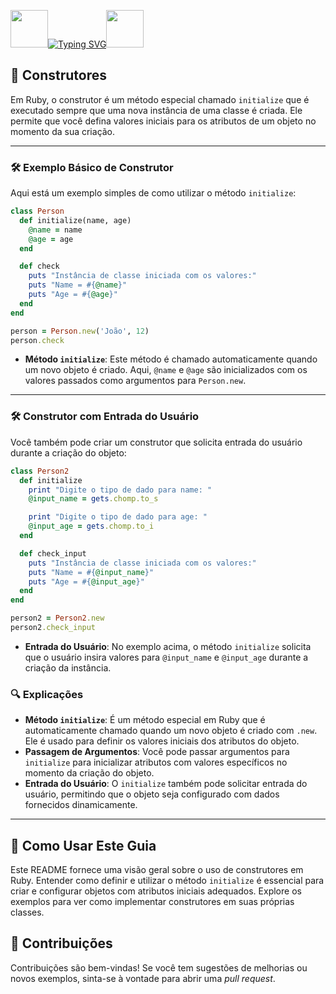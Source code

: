 <img align="margin-right: 100px;" src="https://upload.wikimedia.org/wikipedia/commons/1/13/Programming_Paradigms.svg" width="60" height="60">[![Typing SVG](https://readme-typing-svg.herokuapp.com?font=Oswald&weight=500&size=30&pause=1000&color=000000&center=true&vCenter=true&width=435&lines=Construtores+em+Ruby)](https://git.io/typing-svg)<img align="margin-left: 100px;" src="https://upload.wikimedia.org/wikipedia/commons/1/13/Programming_Paradigms.svg" width="60" height="60">

<h2>🔧 Construtores</h2>

Em Ruby, o construtor é um método especial chamado `initialize` que é executado sempre que uma nova instância de uma classe é criada. Ele permite que você defina valores iniciais para os atributos de um objeto no momento da sua criação.

---

### 🛠️ Exemplo Básico de Construtor

Aqui está um exemplo simples de como utilizar o método `initialize`:

```ruby
class Person
  def initialize(name, age)
    @name = name
    @age = age
  end

  def check
    puts "Instância de classe iniciada com os valores:"
    puts "Name = #{@name}"
    puts "Age = #{@age}"
  end
end

person = Person.new('João', 12)
person.check
```

- **Método `initialize`**: Este método é chamado automaticamente quando um novo objeto é criado. Aqui, `@name` e `@age` são inicializados com os valores passados como argumentos para `Person.new`.

---

### 🛠️ Construtor com Entrada do Usuário

Você também pode criar um construtor que solicita entrada do usuário durante a criação do objeto:

```ruby
class Person2
  def initialize
    print "Digite o tipo de dado para name: "
    @input_name = gets.chomp.to_s

    print "Digite o tipo de dado para age: "
    @input_age = gets.chomp.to_i
  end

  def check_input
    puts "Instância de classe iniciada com os valores:"
    puts "Name = #{@input_name}"
    puts "Age = #{@input_age}"
  end
end

person2 = Person2.new
person2.check_input
```

- **Entrada do Usuário**: No exemplo acima, o método `initialize` solicita que o usuário insira valores para `@input_name` e `@input_age` durante a criação da instância.

### 🔍 Explicações

- **Método `initialize`**: É um método especial em Ruby que é automaticamente chamado quando um novo objeto é criado com `.new`. Ele é usado para definir os valores iniciais dos atributos do objeto.
- **Passagem de Argumentos**: Você pode passar argumentos para `initialize` para inicializar atributos com valores específicos no momento da criação do objeto.
- **Entrada do Usuário**: O `initialize` também pode solicitar entrada do usuário, permitindo que o objeto seja configurado com dados fornecidos dinamicamente.

---

## 📜 Como Usar Este Guia

Este README fornece uma visão geral sobre o uso de construtores em Ruby. Entender como definir e utilizar o método `initialize` é essencial para criar e configurar objetos com atributos iniciais adequados. Explore os exemplos para ver como implementar construtores em suas próprias classes.

## 🤝 Contribuições

Contribuições são bem-vindas! Se você tem sugestões de melhorias ou novos exemplos, sinta-se à vontade para abrir uma *pull request*.